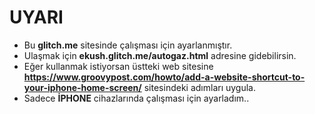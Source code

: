 # UYARI
+ Bu **glitch.me** sitesinde çalışması için ayarlanmıştır.
+ Ulaşmak için **ekush.glitch.me/autogaz.html** adresine gidebilirsin.
+ Eğer kullanmak istiyorsan üstteki web sitesine **https://www.groovypost.com/howto/add-a-website-shortcut-to-your-iphone-home-screen/** sitesindeki adımları uygula.
+ Sadece **İPHONE** cihazlarında çalışması için ayarladım..